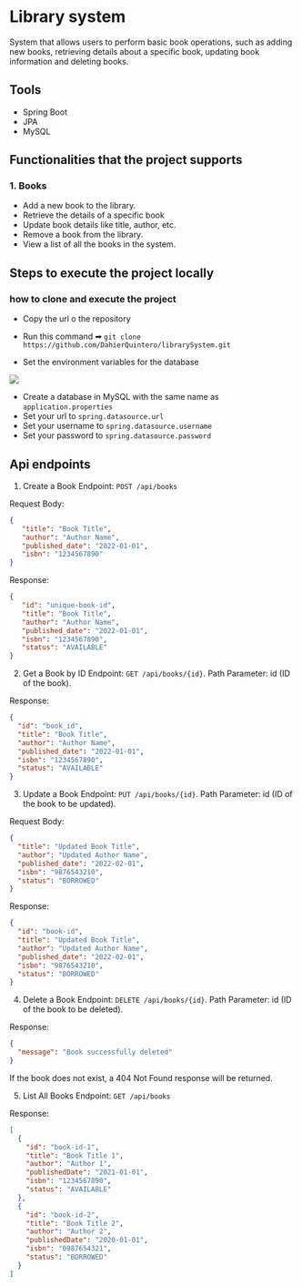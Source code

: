 # Library system

System that allows users to perform basic book operations, 
such as adding new books, retrieving details about a specific book, 
updating book information and deleting books.

## Tools

- Spring Boot
- JPA
- MySQL

## Functionalities that the project supports

### 1.  Books
- Add a new book to the library.
- Retrieve the details of a specific book
- Update book details like title, author, etc.
- Remove a book from the library.
- View a list of all the books in the system.


## Steps to execute the project locally 

### how to clone and execute the project

- Copy the url o the repository

- Run this command ➡ ```git clone https://github.com/DahierQuintero/librarySystem.git```

- Set the environment variables for the database

![](https://i.stack.imgur.com/sbbjc.png)

- Create a database in MySQL with the same name as ```application.properties```
- Set your url to ```spring.datasource.url```
- Set your username to ```spring.datasource.username```
- Set your password to ```spring.datasource.password```

## Api endpoints

1. Create a Book
Endpoint: ```POST /api/books```

Request Body:
```json
{
   "title": "Book Title",
   "author": "Author Name",
   "published_date": "2022-01-01",
   "isbn": "1234567890"
}
```
   
Response:
```json
{
   "id": "unique-book-id",
   "title": "Book Title",
   "author": "Author Name",
   "published_date": "2022-01-01",
   "isbn": "1234567890",
   "status": "AVAILABLE"
}
```

2. Get a Book by ID
Endpoint: ```GET /api/books/{id}```.
Path Parameter: id (ID of the book).

Response:
```json
{
  "id": "book_id",
  "title": "Book Title",
  "author": "Author Name",
  "published_date": "2022-01-01",
  "isbn": "1234567890",
  "status": "AVAILABLE"
}
```

3. Update a Book
Endpoint: ```PUT /api/books/{id}```.
Path Parameter: id (ID of the book to be updated).

Request Body:
```json
{
  "title": "Updated Book Title",
  "author": "Updated Author Name",
  "published_date": "2022-02-01",
  "isbn": "9876543210",
  "status": "BORROWED"
}
```
Response:
```json
{
  "id": "book-id",
  "title": "Updated Book Title",
  "author": "Updated Author Name",
  "published_date": "2022-02-01",
  "isbn": "9876543210",
  "status": "BORROWED"
}
```

4. Delete a Book
Endpoint: ```DELETE /api/books/{id}```.
   Path Parameter: id (ID of the book to be deleted).

Response:
```json
{
  "message": "Book successfully deleted"
}
````
If the book does not exist, a 404 Not Found response will be returned.

5. List All Books
Endpoint: ```GET /api/books```

Response:
```json
[
  {
    "id": "book-id-1",
    "title": "Book Title 1",
    "author": "Author 1",
    "publishedDate": "2021-01-01",
    "isbn": "1234567890",
    "status": "AVAILABLE"
  },
  {
    "id": "book-id-2",
    "title": "Book Title 2",
    "author": "Author 2",
    "publishedDate": "2020-01-01",
    "isbn": "0987654321",
    "status": "BORROWED"
  }
]
```
